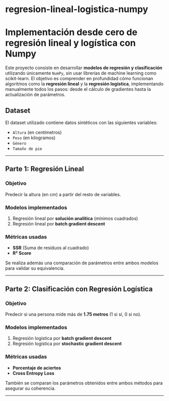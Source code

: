# regresion-lineal-logistica-numpy

# Implementación desde cero de regresión lineal y logística con Numpy

Este proyecto consiste en desarrollar **modelos de regresión y clasificación** utilizando únicamente `NumPy`, sin usar librerías de machine learning como scikit-learn. El objetivo es comprender en profundidad cómo funcionan algoritmos como la **regresión lineal** y la **regresión logística**, implementando manualmente todos los pasos: desde el cálculo de gradientes hasta la actualización de parámetros.



## Dataset

El dataset utilizado contiene datos sintéticos con las siguientes variables:

- `Altura` (en centímetros)
- `Peso` (en kilogramos)
- `Género`
- `Tamaño de pie`

---

## Parte 1: Regresión Lineal

### Objetivo

Predecir la altura (en cm) a partir del resto de variables.

### Modelos implementados

1. Regresión lineal por **solución analítica** (mínimos cuadrados)
2. Regresión lineal por **batch gradient descent**

### Métricas usadas

- **SSR** (Suma de residuos al cuadrado)
- **R² Score**

Se realiza además una comparación de parámetros entre ambos modelos para validar su equivalencia.

---

## Parte 2: Clasificación con Regresión Logística

### Objetivo

Predecir si una persona mide más de **1.75 metros** (1 si sí, 0 si no).

### Modelos implementados

1. Regresión logística por **batch gradient descent**
2. Regresión logística por **stochastic gradient descent**

### Métricas usadas

- **Porcentaje de aciertos**
- **Cross Entropy Loss**

También se comparan los parámetros obtenidos entre ambos métodos para asegurar su coherencia.

---



